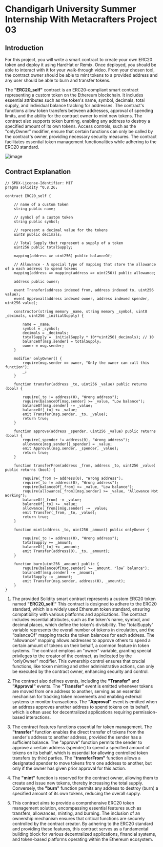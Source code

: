 # Chandigarh University Summer Internship With Metacrafters Project 03 

## Introduction 

For this project, you will write a smart contract to create your own ERC20 token and deploy it using HardHat or Remix. Once deployed, you should be able to interact with it for your walk-through video. From your chosen tool, the contract owner should be able to mint tokens to a provided address and any user should be able to burn and transfer tokens.

The **"ERC20_self"** contract is an ERC20-compliant smart contract representing a custom token on the Ethereum blockchain. It includes essential attributes such as the token's name, symbol, decimals, total supply, and individual balance tracking for addresses. The contract's functions allow token transfers between addresses, approval of spending limits, and the ability for the contract owner to mint new tokens. The contract also supports token burning, enabling any address to destroy a specified amount of its own tokens. Access controls, such as the "onlyOwner" modifier, ensure that certain functions can only be called by the contract's owner, providing necessary security measures. The contract facilitates essential token management functionalities while adhering to the ERC20 standard.

![image](https://github.com/Metacrafters0x1/Eth-Avax_Intermediate_Project_02/assets/149813536/7c02df2d-36f8-478f-be0e-9dd83ee380b4)


## Contract Explanation 

```solidity
// SPDX-License-Identifier: MIT
pragma solidity ^0.8.26;

contract ERC20_self {

    // name of a custom token 
    string public name;

    // symbol of a custom token 
    string public symbol;

    // represent a decimal value for the tokens 
    uint8 public decimals;

    // Total Supply that represent a supply of a token 
    uint256 public totalSupply;

    mapping(address => uint256) public balanceOf;

    // Allowance - A special type of mapping that store the allowance of a each address to spend tokens
    mapping(address => mapping(address => uint256)) public allowance;

    address public owner;

    event Transfer(address indexed from, address indexed to, uint256 value);
    event Approval(address indexed owner, address indexed spender, uint256 value);

    constructor(string memory _name, string memory _symbol, uint8 _decimals, uint256 _initialSupply) {
        
        name = _name;
        symbol = _symbol;
        decimals = _decimals;
        totalSupply = _initialSupply * 10**uint256(_decimals); // 10
        balanceOf[msg.sender] = totalSupply;
        owner = msg.sender;
    }

    modifier onlyOwner() {
        require(msg.sender == owner, "Only the owner can call this function");
        _;
    }

    function transfer(address _to, uint256 _value) public returns (bool) {
        
        require(_to != address(0), "Wrong address");
        require(balanceOf[msg.sender] >= _value, "Low balance");
        balanceOf[msg.sender] -= _value;
        balanceOf[_to] += _value;
        emit Transfer(msg.sender, _to, _value);
        return true;
    }

    function approve(address _spender, uint256 _value) public returns (bool) {
        require(_spender != address(0), "Wrong address");
        allowance[msg.sender][_spender] = _value;
        emit Approval(msg.sender, _spender, _value);
        return true;
    }

    function transferFrom(address _from, address _to, uint256 _value) public returns (bool) {
        
        require(_from != address(0), "Wrong address");
        require(_to != address(0), "Wrong address");
        require(balanceOf[_from] >= _value, "Low balance");
        require(allowance[_from][msg.sender] >= _value, "Allowance Not Working");
        balanceOf[_from] -= _value;
        balanceOf[_to] += _value;
        allowance[_from][msg.sender] -= _value;
        emit Transfer(_from, _to, _value);
        return true;
    }

    function mint(address _to, uint256 _amount) public onlyOwner {
        
        require(_to != address(0), "Wrong address");
        totalSupply += _amount;
        balanceOf[_to] += _amount;
        emit Transfer(address(0), _to, _amount);
    }

    function burn(uint256 _amount) public {
        require(balanceOf[msg.sender] >= _amount, "low` balance");
        balanceOf[msg.sender] -= _amount;
        totalSupply -= _amount;
        emit Transfer(msg.sender, address(0), _amount);
    }
}
```

1. The provided Solidity smart contract represents a custom ERC20 token named **"ERC20_self."** This contract is designed to adhere to the ERC20 standard, which is a widely used Ethereum token standard, ensuring compatibility with various platforms and applications. The contract includes essential attributes, such as the token's name, symbol, and decimal places, which define the token's divisibility. The "totalSupply" variable represents the overall number of tokens in circulation, and the "balanceOf" mapping tracks the token balances for each address. The "allowance" mapping allows addresses to approve others to spend a certain amount of tokens on their behalf, a common feature in token systems. The contract employs an "owner" variable, granting special privileges to the creator of the contract, as indicated by the "onlyOwner" modifier. This ownership control ensures that crucial functions, like token minting and other administrative actions, can only be executed by the contract owner, enhancing security and control.

2. The contract also defines events, including the **"Transfer"** and **"Approval"** events. The **"Transfer"** event is emitted whenever tokens are moved from one address to another, serving as an essential mechanism for tracking token movements and enabling external systems to monitor transactions. The **"Approval"** event is emitted when an address approves another address to spend tokens on its behalf, which is often used for decentralized applications requiring permission-based interactions.

3. The contract features functions essential for token management. The **"transfer"** function enables the direct transfer of tokens from the sender's address to another address, provided the sender has a sufficient balance. The "approve" function permits the sender to approve a certain address (spender) to spend a specified amount of tokens on its behalf, which is essential for allowing controlled token transfers by third parties. The **"transferFrom"** function allows a designated spender to move tokens from one address to another, but only if the owner has given prior approval for this action.

4. The **"mint"** function is reserved for the contract owner, allowing them to create and issue new tokens, thereby increasing the total supply. Conversely, the **"burn"** function permits any address to destroy (burn) a specified amount of its own tokens, reducing the overall supply.

5. This contract aims to provide a comprehensive ERC20 token management solution, encompassing essential features such as transfers, allowances, minting, and burning. The inclusion of an ownership mechanism ensures that critical functions are securely controlled by the contract creator. By adhering to the ERC20 standard and providing these features, this contract serves as a fundamental building block for various decentralized applications, financial systems, and token-based platforms operating within the Ethereum ecosystem.

